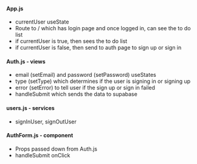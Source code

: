 #### App.js

- currentUser useState
- Route to / which has login page and once logged in, can see the to do list
- if currentUser is true, then sees the to do list
- if currentUser is false, then send to auth page to sign up or sign in

#### Auth.js - views

- email (setEmail) and password (setPassword) useStates
- type (setType) which determines if the user is signing in or signing up
- error (setError) to tell user if the sign up or sign in failed
- handleSubmit which sends the data to supabase

#### users.js - services

- signInUser, signOutUser

#### AuthForm.js - component

- Props passed down from Auth.js
- handleSubmit onClick
